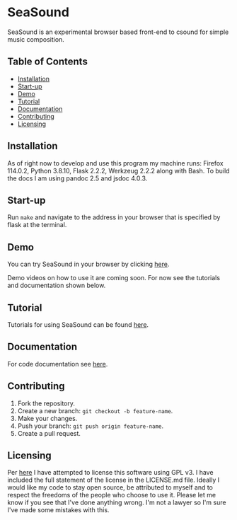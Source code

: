 # SeaSound
SeaSound is an experimental browser based front-end to csound for simple music composition.

## Table of Contents
- [Installation](#installation)
- [Start-up](#start-up)
- [Demo](#demo)
- [Tutorial](#tutorial)
- [Documentation](#documentation)
- [Contributing](#contributing)
- [Licensing](#licensing)

## Installation
As of right now to develop and use this program my machine runs: Firefox 114.0.2, Python 3.8.10, Flask 2.2.2, Werkzeug 2.2.2 along with Bash. To build the docs I am using pandoc 2.5 and jsdoc 4.0.3.

## Start-up
Run `make` and navigate to the address in your browser that is specified by flask at the terminal.

## Demo

You can try SeaSound in your browser by clicking [here](https://mehstruslehpy.github.io/SeaSound/templates/index.html).

Demo videos on how to use it are coming soon. For now see the tutorials and documentation shown below.

## Tutorial
Tutorials for using SeaSound can be found [here](https://mehstruslehpy.github.io/SeaSound/tutorial-Tutorial%20Browser.html).

## Documentation
For code documentation see [here](https://mehstruslehpy.github.io/SeaSound/).

## Contributing
1. Fork the repository.
2. Create a new branch: `git checkout -b feature-name`.
3. Make your changes.
4. Push your branch: `git push origin feature-name`.
5. Create a pull request.

## Licensing
Per [here](https://choosealicense.com/licenses/gpl-3.0/) I have attempted to license this software using GPL v3. I have included the full statement of the license in the LICENSE.md file. Ideally I would like my code to stay open source, be attributed to myself and to respect the freedoms of the people who choose to use it. Please let me know if you see that I've done anything wrong. I'm not a lawyer so I'm sure I've made some mistakes with this.

